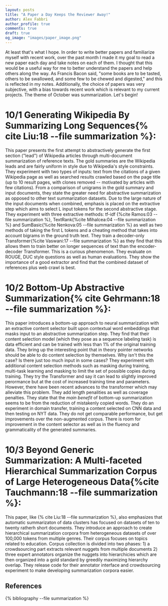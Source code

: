 ```yaml
---
layout: posts
title: "A Paper a Day Keeps the Reviewer Away!"
author: Alex Fabbri
author_profile: true
comments: true
draft: true
og_image: "images/paper_image.png"
---
```


At least that's what I hope. In order to write better papers and familiarize myself with recent work, over the past month I made it my goal to read a new paper each day and take notes on each of them. I thought that this would be a useful way for me to better understand the papers and help others along the way. As Francis Bacon said, "some books are to be tasted, others to be swallowed, and some few to be chewed and digested," and this is reflected in my notes. Additionally, the choice of papers was very subjective, with a bias towards recent work which is relevant to my current projects. The theme of October was summarization. Let's begin! 


# 10/1 Generating Wikipedia By Summarizing Long Sequences{% cite Liu:18 --file summarization %}: 
This paper presents the first attempt to abstractively generate the first section ("lead") of Wikipedia articles through multi-document summarization of reference texts. The gold summaries are the Wikipedia leads and are fairly uniform in style due to Wikipedia's style constraints. They experiment with two types of inputs: text from the citations of a given Wikipedia page as well as searched results crawled based on the page title (up to 10 result pages, with clones removed -- motivated by articles with few citations). From a comparison of unigrams in the gold summary and input documents, they state the greater need for abstractive summarization as opposed to other text summarization datasets. Due to the large nature of the input documents when combined, emphasis is placed on the extractive step which aims to select L input tokens for the second abstractive stage. They experiment with three extractive methods: tf-idf {%cite Ramos:03 --file summarization %}, TextRank{%cite Mihalcea:04 --file summarization %} and SumBasic{%cite Nenkova:05 --file summarization %} as well as two methods of taking the first L tokens and a cheating method that takes into account bigrams in the ground truth text. They train a decoder-only Transformer{%cite Vaswani:17 --file summarization %} as they find that this allows them to train better on longer sequences of text than the encoder-decoder Transformer. This is a curious phenomenon. They evaluate on ROUGE, DUC style questions as well as human evaluations. They show the importance of a good extractor and find that the combined dataset of references plus web crawl is best. 

# 10/2 Bottom-Up Abstractive Summarization{% cite Gehrmann:18 --file summarization %}:
This paper introduces a bottom-up approach to neural summarization with an extractive content selector built upon contextual word embeddings that masks input to an abstractive summarization step. They find that their content selection model (which they pose as a sequence labeling task) is data efficient and can be trained with less than 1% of the original training data. They bring up the interesting point that in theory pointer networks should be able to do content selection by themselves. Why isn't this the case? Is there just too much input in some cases? They experiment with additional content selection methods such as masking during training, multi-task learning and masking to limit the set of possible copies during training. They try the Transformer and say it can lead to slightly improved perormance but at the cost of increased training time and parameters. However, there have been recent advances to the transformer which may alleviate this problem. They add length penalities as well as coverage penalties. They state that the *main benefit* of bottom-up summarization seems to be from the reduction of mistakenly copied words. They do an experiment in domain transfer, training a content selected on CNN data and then testing on NYT data. They do not get comparable performance, but get improvements over the non-augmented corpus. There is room for improvement in the content selector as well as in the fluency and grammaticality of the generated summaries. 


# 10/3 Beyond Generic Summarization: A Multi-faceted Hierarchical Summarization Corpus of Large Heterogeneous Data{%cite Tauchmann:18 --file summarization %}:
This paper, like {% cite Liu:18 --file summarization %}, also emphasizes that automatic summarizaton of data clusters has focused on datasets of ten to twenty ratherh short documents. They introduce an approach to create hierarchical summarization corpora from heterogeneous datasets of over 100,000 tokens from multiple genres. Their corpus focuses on topics related to education. Corpus collection is divided into two phases: 1) a crowdsourcing part extracts relevant nuggets from multiple documents 2) three expert annotators organize the nuggets into hierarchicies which are then organized into a gold standard by greedily maximizing hierarchy overlap. They release code for their annotator interface and crowdsourcing experiment to make developing summarization corpora easier. 


References
----------

{% bibliography --file summarization %}
